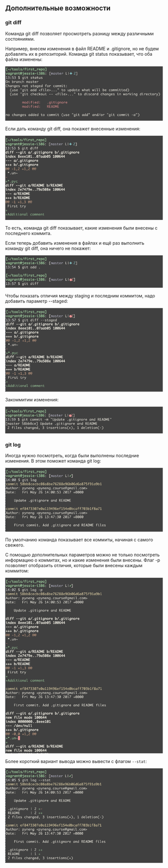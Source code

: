 ## Дополнительные возможности

### git diff

Команда git diff позволяет просмотреть разницу между различными состояниями.

Например, внесем изменения в файл README и .gitignore, но не будем добавлять их в репозиторий.
Команда git status показывает, что оба файла изменены:

![alt](https://raw.githubusercontent.com/natenka/PyNEng/master/images/git/git_status_5.png)


Если дать команду git diff, она покажет внесенные изменения:

![alt](https://raw.githubusercontent.com/natenka/PyNEng/master/images/git/git_diff.png)

То есть, команда git diff показывает, какие изменения были внесены с последнего коммита.

Если теперь добавить изменения в файлах и ещё раз выполнить команду git diff, она ничего не покажет:

![alt](https://raw.githubusercontent.com/natenka/PyNEng/master/images/git/git_add_git_diff.png)

Чтобы показать отличия между staging и последним коммитом, надо добавить параметр --staged:

![alt](https://raw.githubusercontent.com/natenka/PyNEng/master/images/git/git_diff_staged.png)

Закоммитим изменения:

![alt](https://raw.githubusercontent.com/natenka/PyNEng/master/images/git/git_commit_2.png)

### git log

Иногда нужно посмотреть, когда были выполнены последние изменения.
В этом поможет команда git log:

![alt](https://raw.githubusercontent.com/natenka/PyNEng/master/images/git/git_log.png)

По умолчанию команда показывает все коммиты, начиная с самого свежего.

С помощью дополнительных параметров можно не только посмотреть информацию о коммитах, но и какие изменения были внесены.
Флаг -p позволяет отобразить отличия, которые были внесены каждым коммитом:

![alt](https://raw.githubusercontent.com/natenka/PyNEng/master/images/git/git_log_p.png)

Более короткий вариант вывода можно вывести с флагом ```--stat```:

![alt](https://raw.githubusercontent.com/natenka/PyNEng/master/images/git/git_log_stat.png)


